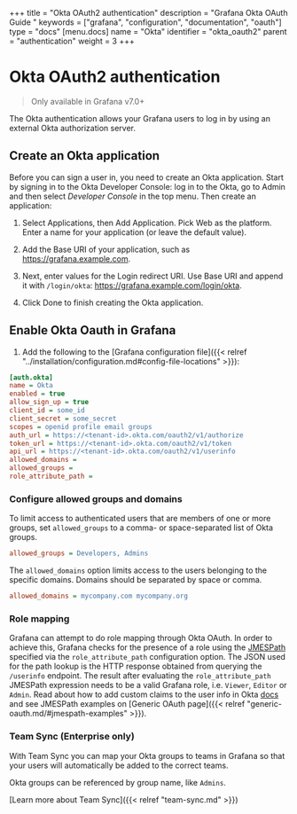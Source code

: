 +++
title = "Okta OAuth2 authentication"
description = "Grafana Okta OAuth Guide "
keywords = ["grafana", "configuration", "documentation", "oauth"]
type = "docs"
[menu.docs]
name = "Okta"
identifier = "okta_oauth2"
parent = "authentication"
weight = 3
+++

# Okta OAuth2 authentication

> Only available in Grafana v7.0+

The Okta authentication allows your Grafana users to log in by using an external Okta authorization server.

## Create an Okta application

Before you can sign a user in, you need to create an Okta application. Start by signing in to the Okta Developer Console: log in to the Okta, go to Admin and then select *Developer Console* in the top menu. Then create an application:

1. Select Applications, then Add Application. Pick Web as the platform. Enter a name for your application (or leave the default value).

1. Add the Base URI of your application, such as https://grafana.example.com.

1. Next, enter values for the Login redirect URI. Use Base URI and append it with `/login/okta`: https://grafana.example.com/login/okta.

1. Click Done to finish creating the Okta application.

## Enable Okta Oauth in Grafana

1. Add the following to the [Grafana configuration file]({{< relref "../installation/configuration.md#config-file-locations" >}}):

```ini
[auth.okta]
name = Okta
enabled = true
allow_sign_up = true
client_id = some_id
client_secret = some_secret
scopes = openid profile email groups
auth_url = https://<tenant-id>.okta.com/oauth2/v1/authorize
token_url = https://<tenant-id>.okta.com/oauth2/v1/token
api_url = https://<tenant-id>.okta.com/oauth2/v1/userinfo
allowed_domains =
allowed_groups =
role_attribute_path =
```

### Configure allowed groups and domains

To limit access to authenticated users that are members of one or more groups, set `allowed_groups`
to a comma- or space-separated list of Okta groups.

```ini
allowed_groups = Developers, Admins
```

The `allowed_domains` option limits access to the users belonging to the specific domains. Domains should be separated by space or comma.

```ini
allowed_domains = mycompany.com mycompany.org
```

### Role mapping

Grafana can attempt to do role mapping through Okta OAuth. In order to achieve this, Grafana checks for the presence of a role using the [JMESPath](http://jmespath.org/examples.html) specified via the `role_attribute_path` configuration option. The JSON used for the path lookup is the HTTP response obtained from querying the `/userinfo` endpoint. The result after evaluating the `role_attribute_path` JMESPath expression needs to be a valid Grafana role, i.e. `Viewer`, `Editor` or `Admin`. Read about how to add custom claims to the user info in Okta [docs](https://developer.okta.com/docs/guides/customize-tokens-returned-from-okta/add-custom-claim/) and see JMESPath examples on [Generic OAuth page]({{< relref "generic-oauth.md/#jmespath-examples" >}}).

### Team Sync (Enterprise only)

With Team Sync you can map your Okta groups to teams in Grafana so that your users will automatically be added to
the correct teams.

Okta groups can be referenced by group name, like `Admins`.

[Learn more about Team Sync]({{< relref "team-sync.md" >}})
